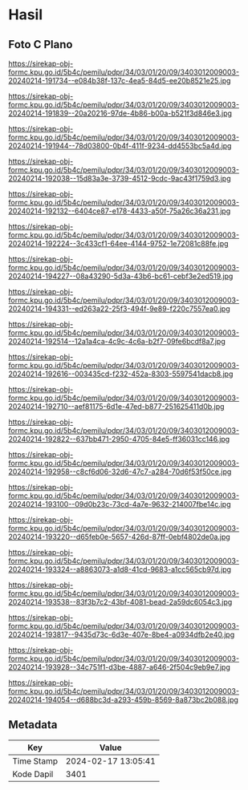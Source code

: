 # Hasil

## Foto C Plano

https://sirekap-obj-formc.kpu.go.id/5b4c/pemilu/pdpr/34/03/01/20/09/3403012009003-20240214-191734--e084b38f-137c-4ea5-84d5-ee20b8521e25.jpg

https://sirekap-obj-formc.kpu.go.id/5b4c/pemilu/pdpr/34/03/01/20/09/3403012009003-20240214-191839--20a20216-97de-4b86-b00a-b521f3d846e3.jpg

https://sirekap-obj-formc.kpu.go.id/5b4c/pemilu/pdpr/34/03/01/20/09/3403012009003-20240214-191944--78d03800-0b4f-411f-9234-dd4553bc5a4d.jpg

https://sirekap-obj-formc.kpu.go.id/5b4c/pemilu/pdpr/34/03/01/20/09/3403012009003-20240214-192038--15d83a3e-3739-4512-9cdc-9ac43f1759d3.jpg

https://sirekap-obj-formc.kpu.go.id/5b4c/pemilu/pdpr/34/03/01/20/09/3403012009003-20240214-192132--6404ce87-e178-4433-a50f-75a26c36a231.jpg

https://sirekap-obj-formc.kpu.go.id/5b4c/pemilu/pdpr/34/03/01/20/09/3403012009003-20240214-192224--3c433cf1-64ee-4144-9752-1e72081c88fe.jpg

https://sirekap-obj-formc.kpu.go.id/5b4c/pemilu/pdpr/34/03/01/20/09/3403012009003-20240214-194227--08a43290-5d3a-43b6-bc61-cebf3e2ed519.jpg

https://sirekap-obj-formc.kpu.go.id/5b4c/pemilu/pdpr/34/03/01/20/09/3403012009003-20240214-194331--ed263a22-25f3-494f-9e89-f220c7557ea0.jpg

https://sirekap-obj-formc.kpu.go.id/5b4c/pemilu/pdpr/34/03/01/20/09/3403012009003-20240214-192514--12a1a4ca-4c9c-4c6a-b2f7-09fe6bcdf8a7.jpg

https://sirekap-obj-formc.kpu.go.id/5b4c/pemilu/pdpr/34/03/01/20/09/3403012009003-20240214-192616--003435cd-f232-452a-8303-5597541dacb8.jpg

https://sirekap-obj-formc.kpu.go.id/5b4c/pemilu/pdpr/34/03/01/20/09/3403012009003-20240214-192710--aef81175-6d1e-47ed-b877-251625411d0b.jpg

https://sirekap-obj-formc.kpu.go.id/5b4c/pemilu/pdpr/34/03/01/20/09/3403012009003-20240214-192822--637bb471-2950-4705-84e5-ff36031cc146.jpg

https://sirekap-obj-formc.kpu.go.id/5b4c/pemilu/pdpr/34/03/01/20/09/3403012009003-20240214-192958--c8cf6d06-32d6-47c7-a284-70d6f53f50ce.jpg

https://sirekap-obj-formc.kpu.go.id/5b4c/pemilu/pdpr/34/03/01/20/09/3403012009003-20240214-193100--09d0b23c-73cd-4a7e-9632-214007fbe14c.jpg

https://sirekap-obj-formc.kpu.go.id/5b4c/pemilu/pdpr/34/03/01/20/09/3403012009003-20240214-193220--d65feb0e-5657-426d-87ff-0ebf4802de0a.jpg

https://sirekap-obj-formc.kpu.go.id/5b4c/pemilu/pdpr/34/03/01/20/09/3403012009003-20240214-193324--a8863073-a1d8-41cd-9683-a1cc565cb97d.jpg

https://sirekap-obj-formc.kpu.go.id/5b4c/pemilu/pdpr/34/03/01/20/09/3403012009003-20240214-193538--83f3b7c2-43bf-4081-bead-2a59dc6054c3.jpg

https://sirekap-obj-formc.kpu.go.id/5b4c/pemilu/pdpr/34/03/01/20/09/3403012009003-20240214-193817--9435d73c-6d3e-407e-8be4-a0934dfb2e40.jpg

https://sirekap-obj-formc.kpu.go.id/5b4c/pemilu/pdpr/34/03/01/20/09/3403012009003-20240214-193928--34c751f1-d3be-4887-a646-2f504c9eb9e7.jpg

https://sirekap-obj-formc.kpu.go.id/5b4c/pemilu/pdpr/34/03/01/20/09/3403012009003-20240214-194054--d688bc3d-a293-459b-8569-8a873bc2b088.jpg


## Metadata

| Key        | Value               |
| ---------- | ------------------- |
| Time Stamp | 2024-02-17 13:05:41 |
| Kode Dapil | 3401                |



